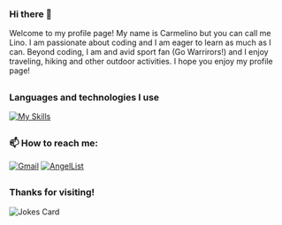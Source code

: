 ### Hi there 👋
Welcome to my profile page! My name is Carmelino but you can call me Lino. I am passionate about coding and I am eager to learn as much as I can.  Beyond coding, I am and avid sport fan (Go Warrirors!) and I enjoy traveling, hiking and other outdoor activities. I hope you enjoy my profile page!

##
### Languages and technologies I use
[![My Skills](https://skillicons.dev/icons?i=js,html,css,react,redux,py,nodejs,express,flask,sqlite,postgres,github)](https://skillicons.dev)

##
### 📫 How to reach me:
<!-- [![LinkedIn](https://img.shields.io/badge/linkedin-%230077B5.svg?style=for-the-badge&logo=linkedin&logoColor=white)](https://www.linkedin.com/in/carmelino-galang-53369a205) -->
[![Gmail](https://img.shields.io/badge/Gmail-D14836?style=for-the-badge&logo=gmail&logoColor=white)](mailto:clinog22@gmail.com)
[![AngelList](https://img.shields.io/badge/AngelList-%23D4D4D4.svg?style=for-the-badge&logo=AngelList&logoColor=black)](https://angel.co/u/carmelino-galang)

##
### Thanks for visiting!
![Jokes Card](https://readme-jokes.vercel.app/api)

